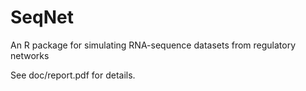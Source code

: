 # SeqNet
An R package for simulating RNA-sequence datasets from regulatory networks

See doc/report.pdf for details.
